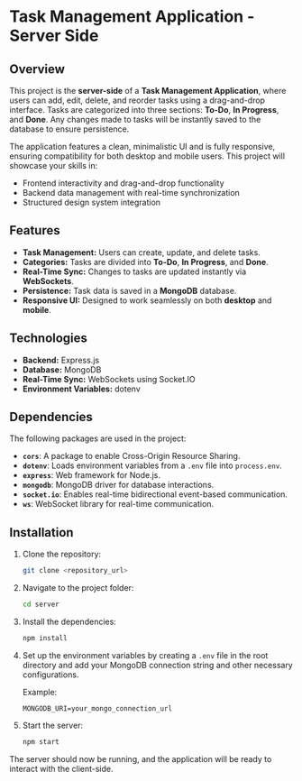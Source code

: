 # Task Management Application - Server Side

## Overview

This project is the **server-side** of a **Task Management Application**, where users can add, edit, delete, and reorder tasks using a drag-and-drop interface. Tasks are categorized into three sections: **To-Do**, **In Progress**, and **Done**. Any changes made to tasks will be instantly saved to the database to ensure persistence.

The application features a clean, minimalistic UI and is fully responsive, ensuring compatibility for both desktop and mobile users. This project will showcase your skills in:

- Frontend interactivity and drag-and-drop functionality
- Backend data management with real-time synchronization
- Structured design system integration

## Features

- **Task Management:** Users can create, update, and delete tasks.
- **Categories:** Tasks are divided into **To-Do**, **In Progress**, and **Done**.
- **Real-Time Sync:** Changes to tasks are updated instantly via **WebSockets**.
- **Persistence:** Task data is saved in a **MongoDB** database.
- **Responsive UI:** Designed to work seamlessly on both **desktop** and **mobile**.

## Technologies

- **Backend:** Express.js
- **Database:** MongoDB
- **Real-Time Sync:** WebSockets using Socket.IO
- **Environment Variables:** dotenv

## Dependencies

The following packages are used in the project:

- **`cors`**: A package to enable Cross-Origin Resource Sharing.
- **`dotenv`**: Loads environment variables from a `.env` file into `process.env`.
- **`express`**: Web framework for Node.js.
- **`mongodb`**: MongoDB driver for database interactions.
- **`socket.io`**: Enables real-time bidirectional event-based communication.
- **`ws`**: WebSocket library for real-time communication.

## Installation

1. Clone the repository:

    ```bash
    git clone <repository_url>
    ```

2. Navigate to the project folder:

    ```bash
    cd server
    ```

3. Install the dependencies:

    ```bash
    npm install
    ```

4. Set up the environment variables by creating a `.env` file in the root directory and add your MongoDB connection string and other necessary configurations.

    Example:
    ```env
    MONGODB_URI=your_mongo_connection_url
    ```

5. Start the server:

    ```bash
    npm start
    ```

The server should now be running, and the application will be ready to interact with the client-side.


